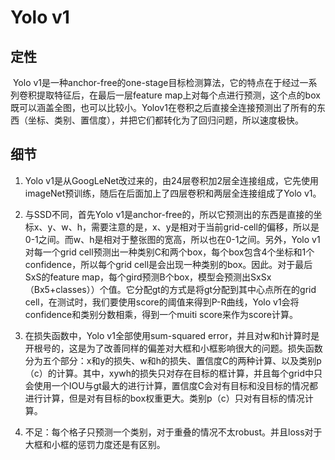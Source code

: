 # Yolo v1

## 定性

​	Yolo v1是一种anchor-free的one-stage目标检测算法，它的特点在于经过一系列卷积提取特征后，在最后一层feature map上对每个点进行预测，这个点的box既可以涵盖全图，也可以比较小。Yolov1在卷积之后直接全连接预测出了所有的东西（坐标、类别、置信度），并把它们都转化为了回归问题，所以速度极快。

## 细节

1. Yolo v1是从GoogLeNet改过来的，由24层卷积加2层全连接组成，它先使用imageNet预训练，随后在后面加上了四层卷积和两层全连接组成了Yolo v1。

2. 与SSD不同，首先Yolo v1是anchor-free的，所以它预测出的东西是直接的坐标x、y、w、h，需要注意的是，x、y是相对于当前grid-cell的偏移，所以是0-1之间。而w、h是相对于整张图的宽高，所以也在0-1之间。另外，Yolo v1对每一个grid cell预测出一种类别C和两个box，每个box包含4个坐标和1个confidence，所以每个grid cell是会出现一种类别的box。因此。对于最后SxS的feature map，每个gird预测B个box，模型会预测出SxSx（Bx5+classes））个值。它分配gt的方式是将gt分配到其中心点所在的grid cell，在测试时，我们要使用score的阈值来得到P-R曲线，Yolo v1会将confidence和类别分数相乘，得到一个muiti score来作为score计算。

3. 在损失函数中，Yolo v1全部使用sum-squared error，并且对w和h计算时是开根号的，这是为了改善同样的偏差对大框和小框影响很大的问题。损失函数分为五个部分：x和y的损失、w和h的损失、置信度C的两种计算、以及类别p（c）的计算。其中，xywh的损失只对存在目标的框计算，并且每个grid中只会使用一个IOU与gt最大的进行计算，置信度C会对有目标和没目标的情况都进行计算，但是对有目标的box权重更大。类别p（c）只对有目标的情况计算。

4. 不足：每个格子只预测一个类别，对于重叠的情况不太robust。并且loss对于大框和小框的惩罚力度还是有区别。

   



